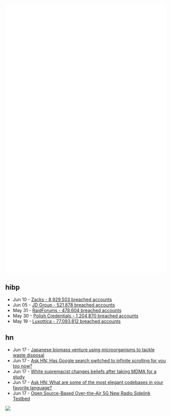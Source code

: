 ![Metrics](https://raw.githubusercontent.com/phixion/phixion/master/metrics.svg)

## hibp

<!--
for https://github.com/phixion/phixion/blob/main/.github/workflows/feeds.yml
-->
<!--START_SECTION:haveibeenpwnd-->
- Jun 10 - [Zacks - 8,929,503 breached accounts](https://haveibeenpwned.com/PwnedWebsites#Zacks)
- Jun 05 - [JD Group - 521,878 breached accounts](https://haveibeenpwned.com/PwnedWebsites#JDGroup)
- May 31 - [RaidForums - 478,604 breached accounts](https://haveibeenpwned.com/PwnedWebsites#RaidForums)
- May 30 - [Polish Credentials - 1,204,870 breached accounts](https://haveibeenpwned.com/PwnedWebsites#PolishCredentials)
- May 19 - [Luxottica - 77,093,812 breached accounts](https://haveibeenpwned.com/PwnedWebsites#Luxottica)
<!--END_SECTION:haveibeenpwnd-->

## hn

<!--
for https://github.com/phixion/phixion/blob/main/.github/workflows/feeds.yml
-->
<!--START_SECTION:hn-->
- Jun 17 - [Japanese biomass venture using microorganisms to tackle waste disposal](https://mainichi.jp/english/articles/20230428/p2g/00m/0bu/057000c)
- Jun 17 - [Ask HN: Has Google search switched to infinite scrolling for you too now?](https://news.ycombinator.com/item?id=36370725)
- Jun 17 - [White supremacist changes beliefs after taking MDMA for a study](https://www.insider.com/white-supremacist-took-mdma-renounces-beliefs-study-2023-6)
- Jun 17 - [Ask HN: What are some of the most elegant codebases in your favorite language?](https://news.ycombinator.com/item?id=36370684)
- Jun 17 - [Open Source-Based Over-the-Air 5G New Radio Sidelink Testbed](https://arxiv.org/abs/2306.09286)
<!--END_SECTION:hn-->

<!--
for https://yhype.me
-->
![](https://hit.yhype.me/github/profile?user_id=13013670)
